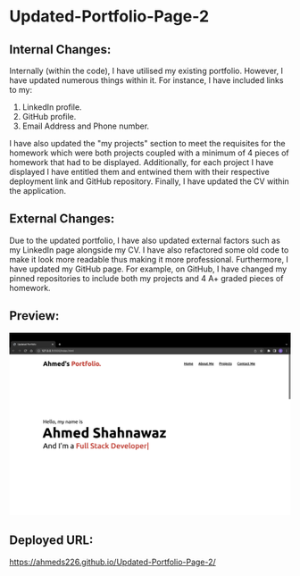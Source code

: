 # Updated-Portfolio-Page-2

## Internal Changes:

Internally (within the code), I have utilised my existing portfolio. However, I have updated numerous things within it. For instance, I have included links to my:

1. LinkedIn profile.
2. GitHub profile.
3. Email Address and Phone number.

I have also updated the "my projects" section to meet the requisites for the homework which were both projects coupled with a minimum of 4 pieces of homework that had to be displayed. Additionally, for each project I have displayed I have entitled them and entwined them with their respective deployment link and GitHub repository. Finally, I have updated the CV within the application.

## External Changes:

Due to the updated portfolio, I have also updated external factors such as my LinkedIn page alongside my CV. I have also refactored some old code to make it look more readable thus making it more professional. Furthermore, I have updated my GitHub page. For example, on GitHub, I have changed my pinned repositories to include both my projects and 4 A+ graded pieces of homework.

## Preview:

  <img src="./assets/images/preview.png" alt="" />

## Deployed URL:

https://ahmeds226.github.io/Updated-Portfolio-Page-2/
